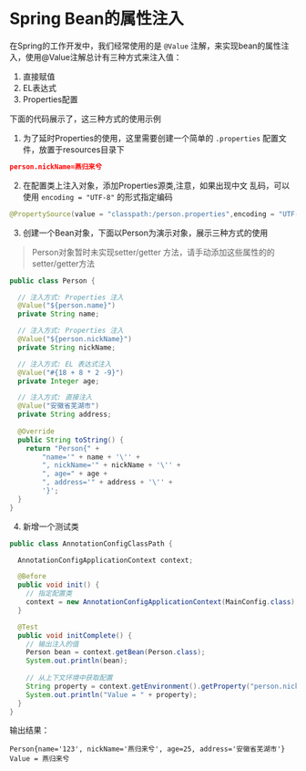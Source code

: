 # Spring Bean的属性注入



在Spring的工作开发中，我们经常使用的是 `@Value` 注解，来实现bean的属性注入，使用@Value注解总计有三种方式来注入值：


1. 直接赋值
1. EL表达式
1. Properties配置



下面的代码展示了，这三种方式的使用示例


1. 为了延时Properties的使用，这里需要创建一个简单的 `.properties` 配置文件，放置于resources目录下
```json
person.nickName=燕归来兮
```


2. 在配置类上注入对象，添加Properties源类,注意，如果出现中文 乱码，可以使用 `encoding = "UTF-8"` 的形式指定编码
```java
@PropertySource(value = "classpath:/person.properties",encoding = "UTF-8")
```


3. 创建一个Bean对象，下面以Person为演示对象，展示三种方式的使用
> Person对象暂时未实现setter/getter 方法，请手动添加这些属性的的setter/getter方法

```java
public class Person {

  // 注入方式: Properties 注入
  @Value("${person.name}")
  private String name;

  // 注入方式: Properties 注入    
  @Value("${person.nickName}")
  private String nickName;

  // 注入方式: EL 表达式注入
  @Value("#{18 + 8 * 2 -9}")
  private Integer age;

  // 注入方式: 直接注入
  @Value("安徽省芜湖市")
  private String address;
    
  @Override
  public String toString() {
    return "Person{" +
        "name='" + name + '\'' +
        ", nickName='" + nickName + '\'' +
        ", age=" + age +
        ", address='" + address + '\'' +
        '}';
  }
}
```


4. 新增一个测试类
```java
public class AnnotationConfigClassPath {

  AnnotationConfigApplicationContext context;

  @Before
  public void init() {
    // 指定配置类
    context = new AnnotationConfigApplicationContext(MainConfig.class);
  }

  @Test
  public void initComplete() {
    // 输出注入的值
    Person bean = context.getBean(Person.class);
    System.out.println(bean);
      
    // 从上下文环境中获取配置
    String property = context.getEnvironment().getProperty("person.nickName");
    System.out.println("Value = " + property);
  }
}
```


输出结果：


```
Person{name='123', nickName='燕归来兮', age=25, address='安徽省芜湖市'}
Value = 燕归来兮
```
